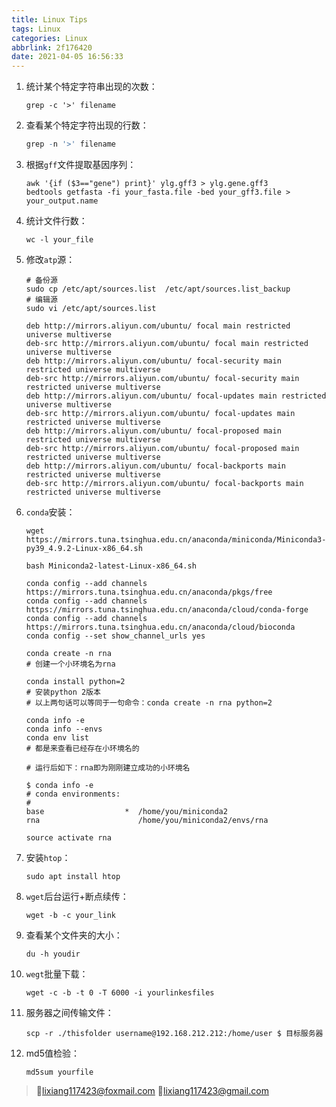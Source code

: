 ```yaml
---
title: Linux Tips
tags: Linux
categories: Linux
abbrlink: 2f176420
date: 2021-04-05 16:56:33
---
```


1. 统计某个特定字符串出现的次数：

   ```shell
   grep -c '>' filename
   ```

   <!-- more -->

2. 查看某个特定字符出现的行数：

   ```R
   grep -n '>' filename
   ```

3. 根据`gff`文件提取基因序列：

   ```shell
   awk '{if ($3=="gene") print}' ylg.gff3 > ylg.gene.gff3
   bedtools getfasta -fi your_fasta.file -bed your_gff3.file > your_output.name
   ```

4. 统计文件行数：

   ```shell
   wc -l your_file
   ```

5. 修改`atp`源：

   ```shell
   # 备份源
   sudo cp /etc/apt/sources.list  /etc/apt/sources.list_backup
   # 编辑源
   sudo vi /etc/apt/sources.list
   
   deb http://mirrors.aliyun.com/ubuntu/ focal main restricted universe multiverse
   deb-src http://mirrors.aliyun.com/ubuntu/ focal main restricted universe multiverse
   deb http://mirrors.aliyun.com/ubuntu/ focal-security main restricted universe multiverse
   deb-src http://mirrors.aliyun.com/ubuntu/ focal-security main restricted universe multiverse
   deb http://mirrors.aliyun.com/ubuntu/ focal-updates main restricted universe multiverse
   deb-src http://mirrors.aliyun.com/ubuntu/ focal-updates main restricted universe multiverse
   deb http://mirrors.aliyun.com/ubuntu/ focal-proposed main restricted universe multiverse
   deb-src http://mirrors.aliyun.com/ubuntu/ focal-proposed main restricted universe multiverse
   deb http://mirrors.aliyun.com/ubuntu/ focal-backports main restricted universe multiverse
   deb-src http://mirrors.aliyun.com/ubuntu/ focal-backports main restricted universe multiverse
   ```

6. `conda`安装：

   ```shell
   wget https://mirrors.tuna.tsinghua.edu.cn/anaconda/miniconda/Miniconda3-py39_4.9.2-Linux-x86_64.sh
   
   bash Miniconda2-latest-Linux-x86_64.sh
   
   conda config --add channels https://mirrors.tuna.tsinghua.edu.cn/anaconda/pkgs/free
   conda config --add channels https://mirrors.tuna.tsinghua.edu.cn/anaconda/cloud/conda-forge
   conda config --add channels https://mirrors.tuna.tsinghua.edu.cn/anaconda/cloud/bioconda
   conda config --set show_channel_urls yes
   
   conda create -n rna
   # 创建一个小环境名为rna
   
   conda install python=2
   # 安装python 2版本
   # 以上两句话可以等同于一句命令：conda create -n rna python=2
   
   conda info -e
   conda info --envs
   conda env list
   # 都是来查看已经存在小环境名的
   
   # 运行后如下：rna即为刚刚建立成功的小环境名
   
   $ conda info -e
   # conda environments:
   #
   base                  *  /home/you/miniconda2
   rna                      /home/you/miniconda2/envs/rna
   
   source activate rna
   ```

7. 安装`htop`：

   ```shell
   sudo apt install htop
   ```

8. `wget`后台运行+断点续传：

   ```shell
   wget -b -c your_link
   ```

9. 查看某个文件夹的大小：

   ```shell
   du -h youdir
   ```

10. `wegt`批量下载：

    ```shell
    wget -c -b -t 0 -T 6000 -i yourlinkesfiles
    ```
    
11. 服务器之间传输文件：

    ```shell
    scp -r ./thisfolder username@192.168.212.212:/home/user $ 目标服务器
    ```

12. md5值检验：

    ```shell
    md5sum yourfile
    ```

    

>💌lixiang117423@foxmail.com
>💌lixiang117423@gmail.com

